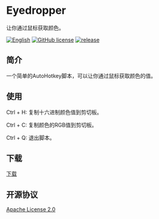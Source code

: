 # Eyedropper

让你通过鼠标获取颜色。

[![English](https://img.shields.io/badge/readme-English-brightgreen.svg?style=flat-square)](/README.md) [![GitHub license](https://img.shields.io/badge/license-Apache%202-blue.svg?style=flat-square)](/LICENSE) [![release](https://img.shields.io/github/release/gooosie/Eyedropper.svg?style=flat-square)](https://github.com/gooosie/Eyedropper/releases)

## 简介

一个简单的AutoHotkey脚本，可以让你通过鼠标获取颜色的值。

## 使用

Ctrl + H: 复制十六进制颜色值到剪切板。

Ctrl + C: 复制颜色的RGB值到剪切板。

Ctrl + Q: 退出脚本。

## 下载

[下载](https://github.com/gooosie/Eyedropper/releases)

## 开源协议

[Apache License 2.0](/LICENSE)